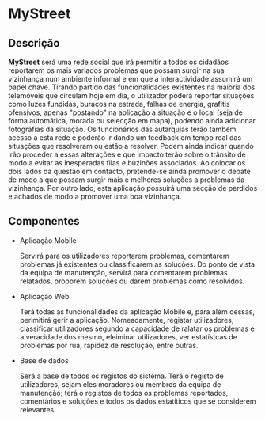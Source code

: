 MyStreet
========

Descrição
---------

__MyStreet__ será uma rede social que irá permitir a todos os cidadãos reportarem os mais variados problemas que possam surgir na sua vizinhança num ambiente informal e em que a interactividade assumirá um papel chave.
Tirando partido das funcionalidades existentes na maioria dos telemóveis que circulam hoje em dia, o utilizador poderá reportar situações como luzes fundidas, buracos na estrada, falhas de energia, grafitis ofensivos, apenas "postando" na aplicação a situação e o local (seja de forma automática, morada ou selecção em mapa), podendo ainda adicionar fotografias da situação.
Os funcionários das autarquias terão também acesso a esta rede e poderão ir dando um feedback em tempo real das situações que resolveram ou estão a resolver. Podem ainda indicar quando irão proceder a essas alterações e que impacto terão sobre o trânsito de modo a evitar as inesperadas filas e buzinões associados.
Ao colocar os dois lados da questão em contacto, pretende-se ainda promover o debate de modo a que possam surgir mais e melhores soluções a problemas da vizinhança.
Por outro lado, esta aplicação possuirá uma secção de perdidos e achados de modo a promover uma boa vizinhança.

Componentes
-----------

* Aplicação Mobile

  Servirá para os utilizadores reportarem problemas, comentarem problemas 
  já existentes ou classificarem as soluções.
  Do ponto de vista da equipa de manutenção, servirá para comentarem problemas 
  relatados, proporem soluções ou darem problemas como resolvidos.
  
* Aplicação Web

  Terá todas as funcionalidades da aplicação Mobile e, para além dessas, 
  perimitirá gerir a aplicação. Nomeadamente, registar utilizadores, classificar
  utilizadores segundo a capacidade de ralatar os problemas e a veracidade dos
  mesmo, eleiminar utilizadores, ver estatístcas de problemas por rua, rapidez de
  resolução, entre outras.

* Base de dados

  Será a base de todos os registos do sistema. Terá o registo de utilizadores, sejam
  eles moradores ou membros da equipa de manutenção; terá o registos de todos os problemas
  reportados, comentários e soluções e todos os dados estatíticos que se considerem relevantes.
